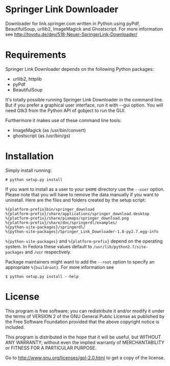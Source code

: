 Springer Link Downloader
========================

Downloader for link.springer.com written in Python using pyPdf, BeautifulSoup,
urllib2, ImageMagick and Ghostscript. For more information see 
http://tovotu.de/dev/518-Neuer-SpringerLink-Downloader/

Requirements
============

Springer Link Downloader depends on the following Python packages:

* urllib2, httplib
* pyPdf
* BeautifulSoup

It's totally possible running Springer Link Downloader in the command
line. But if you prefer a graphical user interface, run it with --gui
option. You will need Gtk3 from the Python API of gobject to run the GUI.

Furthermore it makes use of these command line tools:

* ImageMagick (as /usr/bin/convert)
* ghostscript (as /usr/bin/gs)

Installation
============


Simply install running:

    # python setup.py install
    
If you want to install as a user to your `$HOME` directory use the `--user`
option. Please note that you will have to remove the data manually if you want
to uninstall. Here are the files and folders created by the setup script:

    %{platform-prefix}bin/springer_download
    %{platform-prefix}/share/applications/springer_download.desktop
    %{platform-prefix}/share/pixmaps/springer_download.png
    %{platform-prefix}/share/doc/springerdl/examples/
    %{python-site-packages}/springerdl/
    %{python-site-packages}/Springer_Link_Downloader-1.0-py2.7.egg-info
    
`%{python-site-packages}` and `%{platform-prefix}` depend on the operating system.
In Fedora these values default to `/usr/lib/python2.7/site-packages` and `/usr`
respectively.
    
Package maintainers might want to add the `--root` option to specify an
appropriate `%{buildroot}`. For more information see 

    $ python setup.py install --help

License
=======

This program is free software; you can redistribute it and/or modify it under
the terms of VERSION 2 of the GNU General Public License as published by the
Free Software Foundation provided that the above copyright notice is included.

This program is distributed in the hope that it will be useful, but WITHOUT ANY
WARRANTY; without even the implied warranty of MERCHANTABILITY or FITNESS FOR A
PARTICULAR PURPOSE.

Go to http://www.gnu.org/licenses/gpl-2.0.html to get a copy of the license.

